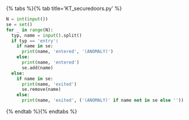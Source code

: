 {% tabs %}{% tab title='KT_securedoors.py' %}

```py
N = int(input())
se = set()
for _ in range(N):
  typ, name = input().split()
  if typ == 'entry':
    if name in se:
      print(name, 'entered', '(ANOMALY)')
    else:
      print(name, 'entered')
      se.add(name)
  else:
    if name in se:
      print(name, 'exited')
      se.remove(name)
    else:
      print(name, 'exited', ('(ANOMALY)' if name not in se else ''))
```

{% endtab %}{% endtabs %}
